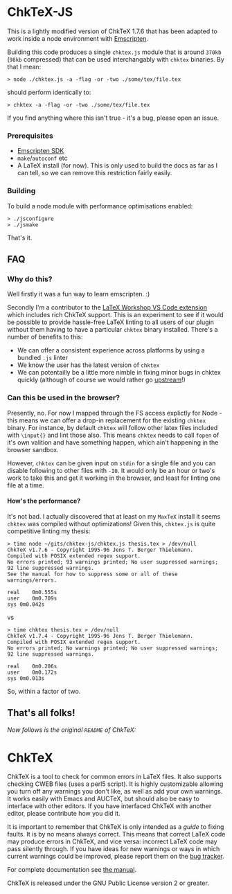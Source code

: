 ChkTeX-JS
=========

This is a lightly modified version of ChkTeX 1.7.6 that has been adapted to
work inside a node environment with
[Emscripten](https://github.com/kripken/emscripten).

Building this code produces a single `chktex.js` module that is around `370kb` (`98kb` compressed) that can be used interchangably with `chktex` binaries. By that I mean:
```
> node ./chktex.js -a -flag -or -two ./some/tex/file.tex
```
should perform identically to:
```
> chktex -a -flag -or -two ./some/tex/file.tex
```
If you find anything where this isn't true - it's a bug, please open an issue.

### Prerequisites

- [Emscripten SDK](https://kripken.github.io/emscripten-site/docs/getting_started/downloads.html)
- `make`/`autoconf` etc
- A LaTeX install (for now). This is only used to build the docs as far as I can tell, so we can remove this restriction fairly easily.

### Building

To build a node module with performance optimisations enabled:
```
> ./jsconfigure
> ./jsmake
```
That's it.

## FAQ

### Why do this?

Well firstly it was a fun way to learn emscripten. :)

Secondly I'm a contributor to the [LaTeX Workshop VS Code extension](https://github.com/James-Yu/LaTeX-Workshop) which includes rich ChkTeX support. This is an experiment to see if it would be possible to provide hassle-free LaTeX linting to all users of our plugin without them having to have a particular `chktex` binary installed. There's a number of benefits to this:
- We can offer a consistent experience across platforms by using a bundled `.js` linter
- We know the user has the latest version of `chktex`
- We can potentailly be a little more nimble in fixing minor bugs in chktex quickly (although of course we would rather go [upstream](http://www.nongnu.org/chktex/)!)


### Can this be used in the browser?

Presently, no. For now I mapped through the FS access explictly for Node - this means we can offer a drop-in replacement for the existing `chktex` binary. For instance, by default `chktex` will follow other latex files included with `\input{}` and lint those also. This means `chktex` needs to call `fopen` of it's own valition and have something happen, which ain't happening in the browser sandbox.

However, `chktex` can be given input on `stdin` for a single file and you can disable following to other files with `-I0`. It would only be an hour or two's work to take this and get it working in the browser, and least for linting one file at a time.

#### How's the performance?

It's not bad. I actually discovered that at least on my `MaxTeX` install it seems `chktex` was compiled without optimizations! Given this, `chktex.js` is quite competitive linting my thesis:
```
> time node ~/gits/chktex-js/chktex.js thesis.tex > /dev/null
ChkTeX v1.7.6 - Copyright 1995-96 Jens T. Berger Thielemann.
Compiled with POSIX extended regex support.
No errors printed; 93 warnings printed; No user suppressed warnings; 92 line suppressed warnings.
See the manual for how to suppress some or all of these warnings/errors.

real	0m0.555s
user	0m0.709s
sys	0m0.042s
```
vs
```
> time chktex thesis.tex > /dev/null
ChkTeX v1.7.4 - Copyright 1995-96 Jens T. Berger Thielemann.
Compiled with POSIX extended regex support.
No errors printed; No warnings printed; No user suppressed warnings; 92 line suppressed warnings.

real	0m0.206s
user	0m0.172s
sys	0m0.013s
```

So, within a factor of two.

## That's all folks!

_Now follows is the original `README` of ChkTeX:_

ChkTeX
======

ChkTeX is a tool to check for common errors in LaTeX files.  It also
supports checking CWEB files (uses a perl5 script).  It is highly
customizable allowing you turn off any warnings you don't like, as
well as add your own warnings.  It works easily with Emacs and AUCTeX,
but should also be easy to interface with other editors.  If you have
interfaced ChkTeX with another editor, please contribute how you did
it.

It is important to remember that ChkTeX is only intended as a *guide*
to fixing faults.  It is by no means always correct.  This means that
correct LaTeX code may produce errors in ChkTeX, and vice versa:
incorrect LaTeX code may pass silently through.  If you have ideas for
new warnings or ways in which current warnings could be improved,
please report them on the
[bug tracker](https://savannah.nongnu.org/bugs/?group=chktex).

For complete documentation see [the manual](http://www.nongnu.org/chktex/ChkTeX.pdf).

ChkTeX is released under the GNU Public License version 2 or greater.
